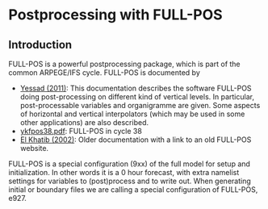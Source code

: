 # Postprocessing with FULL-POS

## Introduction

FULL-POS is a powerful postprocessing package, which is part of the 
common ARPEGE/IFS cycle. FULL-POS is documented by 
 * [Yessad (2011)](http://www.cnrm.meteo.fr/gmapdoc/spip.php?article157): This documentation describes the software FULL-POS doing post-processing on different kind of vertical levels. In particular, post-processable variables and organigramme are given. Some aspects of horizontal and vertical interpolators (which may be used in some other applications) are also described.
 * [ykfpos38.pdf](http://www.cnrm.meteo.fr/gmapdoc/IMG/pdf/ykfpos38.pdf): FULL-POS in cycle 38
 * [El Khatib (2002)](http://www.cnrm.meteo.fr/gmapdoc/spip.php?article17): Older documentation with a link to an old FULL-POS website.

FULL-POS is a special configuration (9xx) of the full model for setup and initialization. In other words it is a 0 hour forecast, with extra namelist settings for variables to (post)process and to write out. When generating initial or boundary files we are calling a special configuration of FULL-POS, e927.
 

